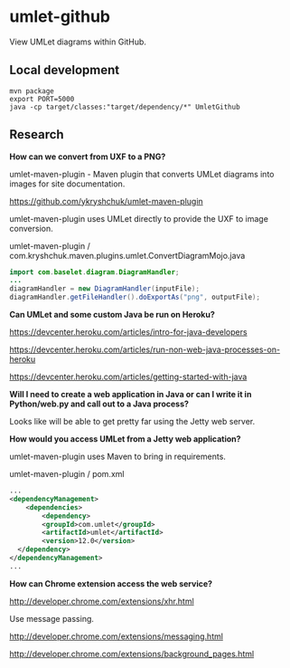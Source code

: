 umlet-github
============

View UMLet diagrams within GitHub.

Local development
-----------------

```
mvn package
export PORT=5000
java -cp target/classes:"target/dependency/*" UmletGithub
```

Research
--------

**How can we convert from UXF to a PNG?**

umlet-maven-plugin - Maven plugin that converts UMLet diagrams into images for site documentation.

https://github.com/ykryshchuk/umlet-maven-plugin

umlet-maven-plugin uses UMLet directly to provide the UXF to image conversion.

umlet-maven-plugin / com.kryshchuk.maven.plugins.umlet.ConvertDiagramMojo.java

```java
import com.baselet.diagram.DiagramHandler;
...
diagramHandler = new DiagramHandler(inputFile);
diagramHandler.getFileHandler().doExportAs("png", outputFile);
```

**Can UMLet and some custom Java be run on Heroku?**

https://devcenter.heroku.com/articles/intro-for-java-developers

https://devcenter.heroku.com/articles/run-non-web-java-processes-on-heroku

https://devcenter.heroku.com/articles/getting-started-with-java

**Will I need to create a web application in Java or can I write it in Python/web.py and call out to a Java process?**

Looks like will be able to get pretty far using the Jetty web server.

**How would you access UMLet from a Jetty web application?**

umlet-maven-plugin uses Maven to bring in requirements.

umlet-maven-plugin / pom.xml

```xml
...
<dependencyManagement>
    <dependencies>
        <dependency>
        <groupId>com.umlet</groupId>
        <artifactId>umlet</artifactId>
        <version>12.0</version>
  </dependency>
</dependencyManagement>
...
```

**How can Chrome extension access the web service?**

http://developer.chrome.com/extensions/xhr.html

Use message passing.

http://developer.chrome.com/extensions/messaging.html

http://developer.chrome.com/extensions/background_pages.html